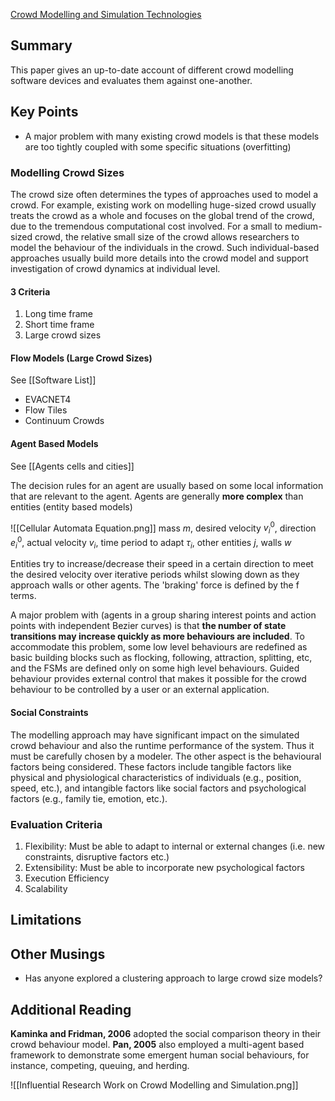 
[Crowd Modelling and Simulation Technologies](https://research.tees.ac.uk/ws/portalfiles/portal/6477586/Accepted_manuscript.pdf) 
## Summary

This paper gives an up-to-date account of different crowd modelling software devices and evaluates them against one-another.
## Key Points

- A major problem with many existing crowd models is that these models are too tightly coupled with some specific situations (overfitting)
### Modelling Crowd Sizes

The crowd size often determines the types of approaches used to model a crowd. For example, existing work on modelling huge-sized crowd usually treats the crowd as a whole and focuses on the global trend of the crowd, due to the tremendous computational cost involved. For a small to medium-sized crowd, the relative small size of the crowd allows researchers to model the behaviour of the individuals in the crowd. Such individual-based approaches usually build more details into the crowd model and support investigation of crowd dynamics at individual level.
#### 3 Criteria

1. Long time frame
2. Short time frame
3. Large crowd sizes
#### Flow Models (Large Crowd Sizes)
See [[Software List]]

- EVACNET4
- Flow Tiles
- Continuum Crowds
#### Agent Based Models
See [[Agents cells and cities]]

The decision rules for an agent are usually based on some local information that are relevant to the agent. Agents are generally **more complex** than entities (entity based models)

![[Cellular Automata Equation.png]]
mass $m$, desired velocity $v^0_i$, direction $e^0_i$, actual velocity $v_i$, time period to adapt $\tau_i$, other entities $j$, walls $w$

Entities try to increase/decrease their speed in a certain direction to meet the desired velocity over iterative periods whilst slowing down as they approach walls or other agents. The 'braking' force is defined by the f terms.

A major problem with (agents in a group sharing interest points and action points with independent Bezier curves) is that **the number of state transitions may increase quickly as more behaviours are included**. To accommodate this problem, some low level behaviours are redefined as basic building blocks such as flocking, following, attraction, splitting, etc, and the FSMs are defined only on some high level behaviours. Guided behaviour provides external control that makes it possible for the crowd behaviour to be controlled by a user or an external application.
#### Social Constraints

The modelling approach may have significant impact on the simulated crowd behaviour and also the runtime performance of the system. Thus it must be carefully chosen by a modeler. The other aspect is the behavioural factors being considered. These factors include tangible factors like physical and physiological characteristics of individuals (e.g., position, speed, etc.), and intangible factors like social factors and psychological factors (e.g., family tie, emotion, etc.).
### Evaluation Criteria

1. Flexibility: Must be able to adapt to internal or external changes (i.e. new constraints, disruptive factors etc.)
2. Extensibility: Must be able to incorporate new psychological factors
3. Execution Efficiency
4. Scalability
## Limitations

## Other Musings

- Has anyone explored a clustering approach to large crowd size models?
## Additional Reading

**Kaminka and Fridman, 2006** adopted the social comparison theory in their crowd behaviour model. **Pan, 2005** also employed a multi-agent based framework to demonstrate some emergent human social behaviours, for instance, competing, queuing, and herding.

![[Influential Research Work on Crowd Modelling and Simulation.png]]